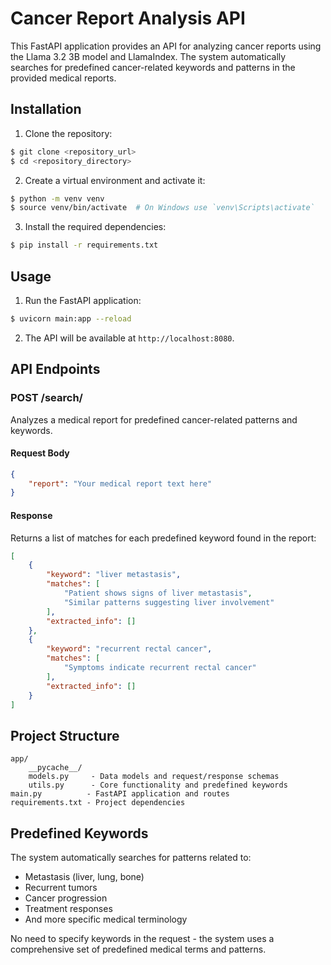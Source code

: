 # Cancer Report Analysis API

This FastAPI application provides an API for analyzing cancer reports using the Llama 3.2 3B model and LlamaIndex. The system automatically searches for predefined cancer-related keywords and patterns in the provided medical reports.

## Installation

1. Clone the repository:
```bash
$ git clone <repository_url>
$ cd <repository_directory>
```

2. Create a virtual environment and activate it:
```bash
$ python -m venv venv
$ source venv/bin/activate  # On Windows use `venv\Scripts\activate`
```

3. Install the required dependencies:
```bash
$ pip install -r requirements.txt
```

## Usage

1. Run the FastAPI application:
```bash
$ uvicorn main:app --reload
```

2. The API will be available at `http://localhost:8080`.

## API Endpoints

### POST /search/

Analyzes a medical report for predefined cancer-related patterns and keywords.

#### Request Body

```json
{
    "report": "Your medical report text here"
}
```

#### Response

Returns a list of matches for each predefined keyword found in the report:

```json
[
    {
        "keyword": "liver metastasis",
        "matches": [
            "Patient shows signs of liver metastasis",
            "Similar patterns suggesting liver involvement"
        ],
        "extracted_info": []
    },
    {
        "keyword": "recurrent rectal cancer",
        "matches": [
            "Symptoms indicate recurrent rectal cancer"
        ],
        "extracted_info": []
    }
]
```

## Project Structure

```
app/
    __pycache__/
    models.py     - Data models and request/response schemas
    utils.py      - Core functionality and predefined keywords
main.py          - FastAPI application and routes
requirements.txt - Project dependencies
```

## Predefined Keywords

The system automatically searches for patterns related to:
- Metastasis (liver, lung, bone)
- Recurrent tumors
- Cancer progression
- Treatment responses
- And more specific medical terminology

No need to specify keywords in the request - the system uses a comprehensive set of predefined medical terms and patterns.
